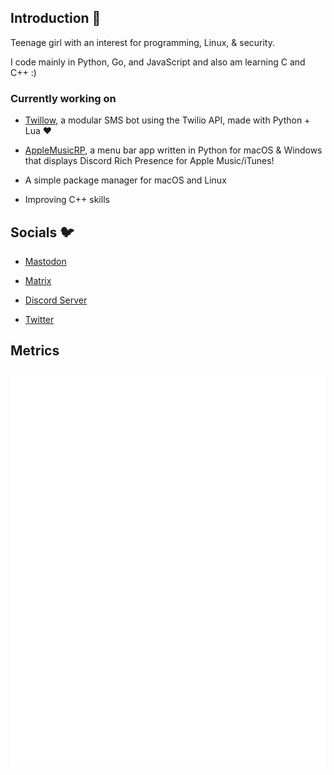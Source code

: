 ## Introduction 👋

Teenage girl with an interest for programming, Linux, & security.

I code mainly in Python, Go, and JavaScript and also am learning C and C++ :)

### Currently working on

- [Twillow](https://github.com/wxllow/twillow), a modular SMS bot using the Twilio API, made with Python + Lua ❤️

- [AppleMusicRP](https://github.com/wxllow/applemusicrp), a menu bar app written in Python for macOS & Windows that displays Discord Rich Presence for Apple Music/iTunes!

- A simple package manager for macOS and Linux

- Improving C++ skills

## Socials 🐦

- [Mastodon](https://mastodon.social/@wxllow)
      
- [Matrix](https://matrix.to/#/@wxllow:matrix.wxllow.dev)

- [Discord Server](https://discord.gg/WDr7vzenTb)

- [Twitter](https://twitter.com/suswilloo)


## Metrics

![Metrics](/github-metrics.svg)
